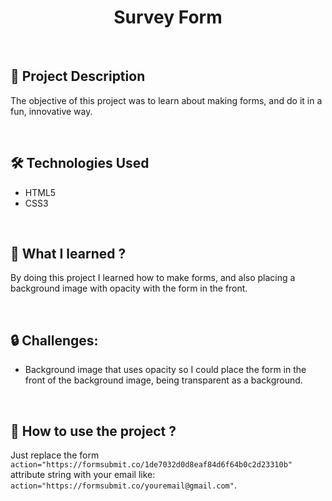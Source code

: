 <h1 align="center">Survey Form</h1>

<br>

<h2>📖 Project Description</h2>

The objective of this project was to learn about making forms, and do it in a fun, innovative way.

<br>

<h2>🛠 Technologies Used</h2>

- HTML5
- CSS3

<br>

<h2>🧠 What I learned ?</h2>

By doing this project I learned how to make forms, and also placing a background image with opacity with the form in the front.

<br>

<h2>🔒 Challenges:</h2>

- Background image that uses opacity so I could place the form in the front of the background image, being transparent as a background.

<br>

<h2>📑 How to use the project ?</h2>

Just replace the form ```action="https://formsubmit.co/1de7032d0d8eaf84d6f64b0c2d23310b"``` attribute string with your email like: ```action="https://formsubmit.co/youremail@gmail.com"```.